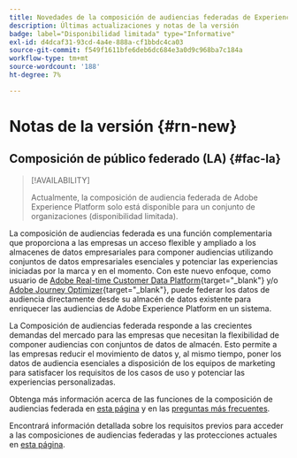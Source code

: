 ```yaml
---
title: Novedades de la composición de audiencias federadas de Experience Platform
description: Últimas actualizaciones y notas de la versión
badge: label="Disponibilidad limitada" type="Informative"
exl-id: d4dcaf31-93cd-4a4e-888a-cf1bbdc4ca03
source-git-commit: f549f1611bfe6deb6dc684e3a0d9c968ba7c184a
workflow-type: tm+mt
source-wordcount: '188'
ht-degree: 7%

---
```


# Notas de la versión {#rn-new}

## Composición de público federado (LA) {#fac-la}

>[!AVAILABILITY]
>
>Actualmente, la composición de audiencia federada de Adobe Experience Platform solo está disponible para un conjunto de organizaciones (disponibilidad limitada).
>

La composición de audiencias federada es una función complementaria que proporciona a las empresas un acceso flexible y ampliado a los almacenes de datos empresariales para componer audiencias utilizando conjuntos de datos empresariales esenciales y potenciar las experiencias iniciadas por la marca y en el momento. Con este nuevo enfoque, como usuario de [Adobe Real-time Customer Data Platform](https://experienceleague.adobe.com/es/docs/experience-platform/segmentation/home){target="_blank"} y/o [Adobe Journey Optimizer](https://experienceleague.adobe.com/es/docs/journey-optimizer/using/ajo-home){target="_blank"}, puede federar los datos de audiencia directamente desde su almacén de datos existente para enriquecer las audiencias de Adobe Experience Platform en un sistema.

La Composición de audiencias federada responde a las crecientes demandas del mercado para las empresas que necesitan la flexibilidad de componer audiencias con conjuntos de datos de almacén. Esto permite a las empresas reducir el movimiento de datos y, al mismo tiempo, poner los datos de audiencia esenciales a disposición de los equipos de marketing para satisfacer los requisitos de los casos de uso y potenciar las experiencias personalizadas. 

Obtenga más información acerca de las funciones de la composición de audiencias federada en [esta página](get-started.md) y en las [preguntas más frecuentes](faq.md).

Encontrará información detallada sobre los requisitos previos para acceder a las composiciones de audiencias federadas y las protecciones actuales en [esta página](access-prerequisites.md).

